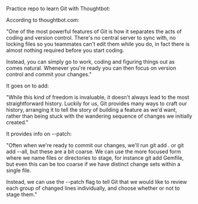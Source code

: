 
Practice repo to learn Git with Thoughtbot:


According to thoughtbot.com:

"One of the most powerful features of Git is how it separates the acts of coding and version control. There's no central server to sync with, no locking files so you teammates can't edit them while you do, in fact there is almost nothing required before you start coding.

Instead, you can simply go to work, coding and figuring things out as comes natural. Whenever you're ready you can then focus on version control and commit your changes."

It goes on to add:

"While this kind of freedom is invaluable, it doesn't always lead to the most straightforward history. Luckily for us, Git provides many ways to craft our history, arranging it to tell the story of building a feature as we'd want, rather than being stuck with the wandering sequence of changes we initially created."

It provides info on --patch:

"Often when we're ready to commit our changes, we'll run git add . or git add --all, but these are a bit coarse. We can use the more focused form where we name files or directories to stage, for instance git add Gemfile, but even this can be too coarse if we have distinct change sets within a single file.

Instead, we can use the --patch flag to tell Git that we would like to review each group of changed lines individually, and choose whether or not to stage them."
